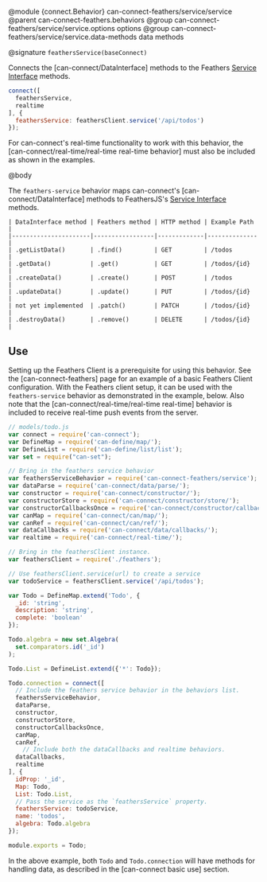 @module {connect.Behavior} can-connect-feathers/service/service
@parent can-connect-feathers.behaviors
@group can-connect-feathers/service/service.options options
@group can-connect-feathers/service/service.data-methods data methods

@signature `feathersService(baseConnect)`

Connects the [can-connect/DataInterface] methods to the Feathers [Service Interface](https://docs.feathersjs.com/services/readme.html#service-methods) methods.

```js
connect([
  feathersService,
  realtime
], {
  feathersService: feathersClient.service('/api/todos')
});
```

For can-connect's real-time functionality to work with this behavior, the [can-connect/real-time/real-time real-time behavior] must also be included as shown in the examples. 

@body

The `feathers-service` behavior maps can-connect's [can-connect/DataInterface] methods to FeathersJS's [Service Interface](https://docs.feathersjs.com/services/readme.html#service-methods) methods.

``` 
| DataInterface method | Feathers method | HTTP method | Example Path |
|----------------------|-----------------|-------------|--------------|
| .getListData()       | .find()         | GET         | /todos       |
| .getData()           | .get()          | GET         | /todos/{id}  |
| .createData()        | .create()       | POST        | /todos       |
| .updateData()        | .update()       | PUT         | /todos/{id}  |
| not yet implemented  | .patch()        | PATCH       | /todos/{id}  |
| .destroyData()       | .remove()       | DELETE      | /todos/{id}  | 
```

## Use

Setting up the Feathers Client is a prerequisite for using this behavior.  See the [can-connect-feathers] page for an example of a basic Feathers Client configuration.  With the Feathers client setup, it can be used with the `feathers-service` behavior as demonstrated in the example, below.  Also note that the [can-connect/real-time/real-time real-time] behavior is included to receive real-time push events from the server. 

```js
// models/todo.js
var connect = require('can-connect');
var DefineMap = require('can-define/map/');
var DefineList = require('can-define/list/list');
var set = require("can-set");

// Bring in the feathers service behavior
var feathersServiceBehavior = require('can-connect-feathers/service');
var dataParse = require('can-connect/data/parse/');
var constructor = require('can-connect/constructor/');
var constructorStore = require('can-connect/constructor/store/');
var constructorCallbacksOnce = require('can-connect/constructor/callbacks-once/');
var canMap = require('can-connect/can/map/');
var canRef = require('can-connect/can/ref/');
var dataCallbacks = require('can-connect/data/callbacks/');
var realtime = require('can-connect/real-time/');

// Bring in the feathersClient instance.
var feathersClient = require('./feathers');

// Use feathersClient.service(url) to create a service
var todoService = feathersClient.service('/api/todos');

var Todo = DefineMap.extend('Todo', {
  _id: 'string',
  description: 'string',
  complete: 'boolean'
});

Todo.algebra = new set.Algebra(
  set.comparators.id('_id')
);

Todo.List = DefineList.extend({'*': Todo});

Todo.connection = connect([
  // Include the feathers service behavior in the behaviors list.
  feathersServiceBehavior,
  dataParse,
  constructor,
  constructorStore,
  constructorCallbacksOnce,
  canMap,
  canRef,
	// Include both the dataCallbacks and realtime behaviors.
  dataCallbacks,
  realtime
], {
  idProp: '_id',
  Map: Todo,
  List: Todo.List,
  // Pass the service as the `feathersService` property.
  feathersService: todoService,
  name: 'todos',
  algebra: Todo.algebra
});

module.exports = Todo;
```

In the above example, both `Todo` and `Todo.connection` will have methods for handling data, as described in the [can-connect basic use] section.

